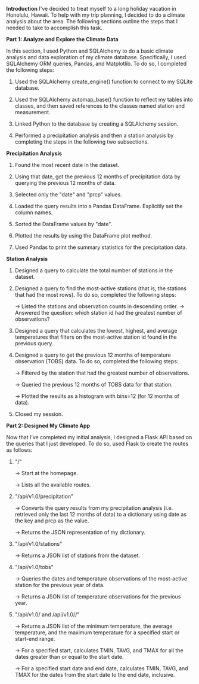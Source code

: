 **Introduction**
I've decided to treat myself to a long holiday vacation in Honolulu, Hawaii. To help with my trip planning, I decided to do a climate analysis about the area. The following sections outline the steps that I needed to take to accomplish this task.

**Part 1: Analyze and Explore the Climate Data**

In this section, I used Python and SQLAlchemy to do a basic climate analysis and data exploration of my climate database. Specifically, I used SQLAlchemy ORM queries, Pandas, and Matplotlib. To do so, I completed the following steps:
  
 1. Used the SQLAlchemy create_engine() function to connect to my SQLite database.
  
 2. Used the SQLAlchemy automap_base() function to reflect my tables into classes, and then saved references to the classes named station and measurement.
  
 3. Linked Python to the database by creating a SQLAlchemy session.
  
 4. Performed a precipitation analysis and then a station analysis by completing the steps in the following two subsections.

**Precipitation Analysis**
1. Found the most recent date in the dataset.

2. Using that date, got the previous 12 months of precipitation data by querying the previous 12 months of data.

3. Selected only the "date" and "prcp" values.

4. Loaded the query results into a Pandas DataFrame. Explicitly set the column names.

5. Sorted the DataFrame values by "date".

6. Plotted the results by using the DataFrame plot method.

7. Used Pandas to print the summary statistics for the precipitation data.

**Station Analysis**
1. Designed a query to calculate the total number of stations in the dataset.

2. Designed a query to find the most-active stations (that is, the stations that had the most rows). To do so, completed the following steps:

    -> Listed the stations and observation counts in descending order.
    -> Answered the question: which station id had the greatest number of observations?

3. Designed a query that calculates the lowest, highest, and average temperatures that filters on the most-active station id found in the previous query.

4. Designed a query to get the previous 12 months of temperature observation (TOBS) data. To do so, completed the following steps:

    -> Filtered by the station that had the greatest number of observations.

    -> Queried the previous 12 months of TOBS data for that station.

    -> Plotted the results as a histogram with bins=12 (for 12 months of data).

5. Closed my session.


**Part 2: Designed My Climate App**

Now that I’ve completed my initial analysis, I designed a Flask API based on the queries that I just developed. To do so, used Flask to create the routes as follows:

1. "/"

    -> Start at the homepage.
    
    -> Lists all the available routes.

2. "/api/v1.0/precipitation"

    -> Converts the query results from my precipitation analysis (i.e. retrieved only the last 12 months of data) to a dictionary using date as the key and prcp as the value.
    
    -> Returns the JSON representation of my dictionary.

3. "/api/v1.0/stations"

    -> Returns a JSON list of stations from the dataset.

4. "/api/v1.0/tobs"

    -> Queries the dates and temperature observations of the most-active station for the previous year of data.
    
    -> Returns a JSON list of temperature observations for the previous year.

5. "/api/v1.0/<start> and /api/v1.0/<start>/<end>"

    -> Returns a JSON list of the minimum temperature, the average temperature, and the maximum temperature for a specified start or start-end range.
    
    -> For a specified start, calculates TMIN, TAVG, and TMAX for all the dates greater than or equal to the start date.
    
    -> For a specified start date and end date, calculates TMIN, TAVG, and TMAX for the dates from the start date to the end date, inclusive.
